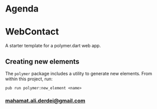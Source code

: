 # Agenda
# WebContact

A starter template for a polymer.dart web app.

## Creating new elements

The `polymer` package includes a utility to generate new elements. From
within this project, run:

`pub run polymer:new_element <name>`

### mahamat.ali.derdei@gmail.com
